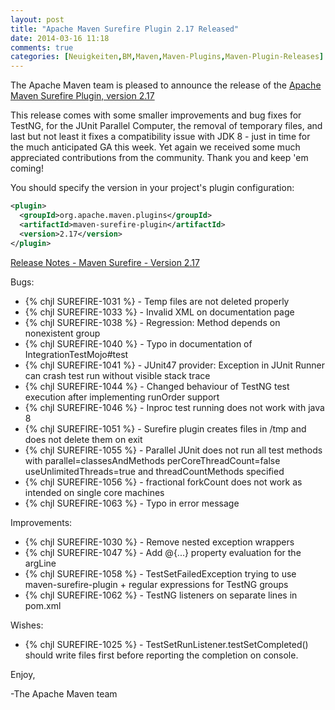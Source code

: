 ```yaml
---
layout: post
title: "Apache Maven Surefire Plugin 2.17 Released"
date: 2014-03-16 11:18
comments: true
categories: [Neuigkeiten,BM,Maven,Maven-Plugins,Maven-Plugin-Releases]
---
```

The Apache Maven team is pleased to announce the release of the 
[Apache Maven Surefire Plugin, version 2.17](http://maven.apache.org/surefire/maven-surefire-plugin/)

This release comes with some smaller improvements and bug fixes for TestNG,
for the JUnit Parallel Computer, the removal of temporary files, and last
but not least it fixes a compatibility issue with JDK 8 - just in time for
the much anticipated GA this week.
Yet again we received some much appreciated contributions from the
community. Thank you and keep 'em coming!

You should specify the version in your project's plugin configuration:

``` xml
<plugin>
  <groupId>org.apache.maven.plugins</groupId>
  <artifactId>maven-surefire-plugin</artifactId>
  <version>2.17</version>
</plugin>
``` 

<!-- more -->

[Release Notes - Maven Surefire - Version 2.17](http://jira.codehaus.org/secure/ReleaseNote.jspa?projectId=10541&version=19536)

Bugs:

 * {% chjl SUREFIRE-1031 %} - Temp files are not deleted properly
 * {% chjl SUREFIRE-1033 %} - Invalid XML on documentation page
 * {% chjl SUREFIRE-1038 %} - Regression: Method depends on nonexistent group
 * {% chjl SUREFIRE-1040 %} - Typo in documentation of IntegrationTestMojo#test
 * {% chjl SUREFIRE-1041 %} - JUnit47 provider: Exception in JUnit Runner can crash test run without visible stack trace
 * {% chjl SUREFIRE-1044 %} - Changed behaviour of TestNG test execution after implementing runOrder support
 * {% chjl SUREFIRE-1046 %} - Inproc test running does not work with java 8
 * {% chjl SUREFIRE-1051 %} - Surefire plugin creates files in /tmp and does not delete them on exit
 * {% chjl SUREFIRE-1055 %} - Parallel JUnit does not run all test methods with parallel=classesAndMethods perCoreThreadCount=false useUnlimitedThreads=true and threadCountMethods specified
 * {% chjl SUREFIRE-1056 %} - fractional forkCount does not work as intended on single core machines
 * {% chjl SUREFIRE-1063 %} - Typo in error message

Improvements:

 * {% chjl SUREFIRE-1030 %} - Remove nested exception wrappers
 * {% chjl SUREFIRE-1047 %} - Add @{...} property evaluation for the argLine
 * {% chjl SUREFIRE-1058 %} - TestSetFailedException trying to use maven-surefire-plugin + regular expressions for TestNG groups
 * {% chjl SUREFIRE-1062 %} - TestNG listeners on separate lines in pom.xml

Wishes:

 * {% chjl SUREFIRE-1025 %} - TestSetRunListener.testSetCompleted() should write files first before reporting the completion on console.


Enjoy,

-The Apache Maven team

